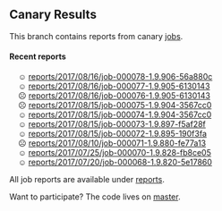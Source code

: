 ## Canary Results

This branch contains reports from canary [jobs](https://github.com/cljs-oss/canary/tree/jobs).

#### Recent reports

&nbsp;&nbsp;&nbsp;&nbsp;☺ [reports/2017/08/16/job-000078-1.9.906-56a880c](reports/2017/08/16/job-000078-1.9.906-56a880c)<br>
&nbsp;&nbsp;&nbsp;&nbsp;☺ [reports/2017/08/16/job-000077-1.9.905-6130143](reports/2017/08/16/job-000077-1.9.905-6130143)<br>
&nbsp;&nbsp;&nbsp;&nbsp;☹ [reports/2017/08/16/job-000076-1.9.905-6130143](reports/2017/08/16/job-000076-1.9.905-6130143)<br>
&nbsp;&nbsp;&nbsp;&nbsp;☹ [reports/2017/08/15/job-000075-1.9.904-3567cc0](reports/2017/08/15/job-000075-1.9.904-3567cc0)<br>
&nbsp;&nbsp;&nbsp;&nbsp;☺ [reports/2017/08/15/job-000074-1.9.904-3567cc0](reports/2017/08/15/job-000074-1.9.904-3567cc0)<br>
&nbsp;&nbsp;&nbsp;&nbsp;☺ [reports/2017/08/15/job-000073-1.9.897-f5af28f](reports/2017/08/15/job-000073-1.9.897-f5af28f)<br>
&nbsp;&nbsp;&nbsp;&nbsp;☺ [reports/2017/08/15/job-000072-1.9.895-190f3fa](reports/2017/08/15/job-000072-1.9.895-190f3fa)<br>
&nbsp;&nbsp;&nbsp;&nbsp;☹ [reports/2017/08/10/job-000071-1.9.880-fe77a13](reports/2017/08/10/job-000071-1.9.880-fe77a13)<br>
&nbsp;&nbsp;&nbsp;&nbsp;☺ [reports/2017/07/25/job-000070-1.9.828-fb8ce05](reports/2017/07/25/job-000070-1.9.828-fb8ce05)<br>
&nbsp;&nbsp;&nbsp;&nbsp;☺ [reports/2017/07/20/job-000068-1.9.820-5e17860](reports/2017/07/20/job-000068-1.9.820-5e17860)<br>

All job reports are available under [reports](reports).

Want to participate? The code lives on [master](https://github.com/cljs-oss/canary/tree/master).
